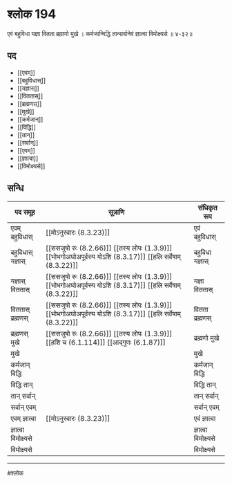 # श्लोक 194

एवं बहुविधा यज्ञा वितता ब्रह्मणो मुखे ।
कर्मजान्विद्धि तान्सर्वानेवं ज्ञात्वा विमोक्ष्यसे ॥ ४-३२॥


## पद 

- [[एवम्]]
- [[बहुविधास्]]
- [[यज्ञास्]]
- [[विततास्]]
- [[ब्रह्मणस्]]
- [[मुखे]]
- [[कर्मजान्]]
- [[विद्धि]]
- [[तान्]]
- [[सर्वान्]]
- [[एवम्]]
- [[ज्ञात्वा]]
- [[विमोक्ष्यसे]]

## सन्धि

| पद समूह | सूत्राणि | संधिकृत रूप |
| ----- | ----- | ----- |
| एवम् बहुविधास् |  [[मोऽनुस्वारः (8.3.23)]] | एवं बहुविधास् |
| बहुविधास् यज्ञास् |  [[ससजुषो रुः (8.2.66)]] [[तस्य लोपः (1.3.9)]] [[भोभगोअघोअपूर्वस्य योऽशि (8.3.17)]] [[हलि सर्वेषाम् (8.3.22)]] | बहुविधा यज्ञास् |
| यज्ञास् विततास् |  [[ससजुषो रुः (8.2.66)]] [[तस्य लोपः (1.3.9)]] [[भोभगोअघोअपूर्वस्य योऽशि (8.3.17)]] [[हलि सर्वेषाम् (8.3.22)]] | यज्ञा विततास् |
| विततास् ब्रह्मणस् |  [[ससजुषो रुः (8.2.66)]] [[तस्य लोपः (1.3.9)]] [[भोभगोअघोअपूर्वस्य योऽशि (8.3.17)]] [[हलि सर्वेषाम् (8.3.22)]] | वितता ब्रह्मणस् |
| ब्रह्मणस् मुखे |  [[ससजुषो रुः (8.2.66)]] [[तस्य लोपः (1.3.9)]] [[हशि च (6.1.114)]] [[आद्गुणः (6.1.87)]] | ब्रह्मणो मुखे |
| मुखे |  | मुखे |
| कर्मजान् विद्धि |  | कर्मजान् विद्धि |
| विद्धि तान् |  | विद्धि तान् |
| तान् सर्वान् |  | तान् सर्वान् |
| सर्वान् एवम् |  | सर्वान् एवम् |
| एवम् ज्ञात्वा |  [[मोऽनुस्वारः (8.3.23)]] | एवं ज्ञात्वा |
| ज्ञात्वा विमोक्ष्यसे |  | ज्ञात्वा विमोक्ष्यसे |
| विमोक्ष्यसे |  | विमोक्ष्यसे |


---

#श्लोक